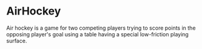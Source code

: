 # AirHockey

Air hockey is a game for two competing players trying to score points in the opposing player's goal using a table having a special low-friction playing surface.
